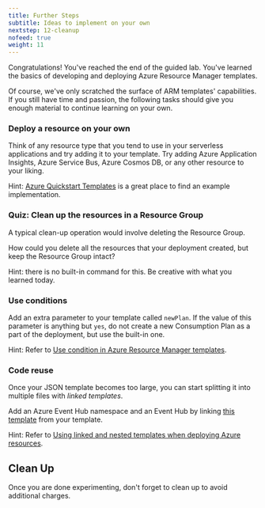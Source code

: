 ```yaml
---
title: Further Steps
subtitle: Ideas to implement on your own
nextstep: 12-cleanup
nofeed: true
weight: 11
---
```


Congratulations! You've reached the end of the guided lab. You've learned the basics of developing and deploying Azure Resource Manager templates.

Of course, we've only scratched the surface of ARM templates' capabilities. If you still have time and passion, the following tasks should give you enough material to continue learning on your own.

### Deploy a resource on your own

Think of any resource type that you tend to use in your serverless applications and try adding it to your template. Try adding Azure Application Insights, Azure Service Bus, Azure Cosmos DB, or any other resource to your liking.

Hint: [Azure Quickstart Templates](https://github.com/Azure/azure-quickstart-templates) is a great place to find an example implementation.

### Quiz: Clean up the resources in a Resource Group

A typical clean-up operation would involve deleting the Resource Group.

How could you delete all the resources that your deployment created, but keep the Resource Group intact?

Hint: there is no built-in command for this. Be creative with what you learned today.

### Use conditions

Add an extra parameter to your template called `newPlan`. If the value of this parameter is anything but `yes`, do not create a new Consumption Plan as a part of the deployment, but use the built-in one.

Hint: Refer to [Use condition in Azure Resource Manager templates](https://docs.microsoft.com/azure/azure-resource-manager/resource-manager-tutorial-use-conditions).

### Code reuse

Once your JSON template becomes too large, you can start splitting it into multiple files with *linked templates*.

Add an Azure Event Hub namespace and an Event Hub by linking [this template](https://github.com/Azure/azure-quickstart-templates/blob/master/101-eventhubs-create-namespace-and-eventhub/azuredeploy.json) from your template.

Hint: Refer to [Using linked and nested templates when deploying Azure resources](https://docs.microsoft.com/en-us/azure/azure-resource-manager/resource-group-linked-templates).

## Clean Up

Once you are done experimenting, don't forget to clean up to avoid additional charges.